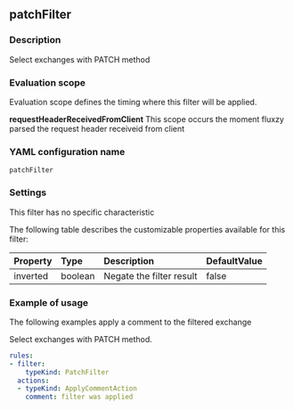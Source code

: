 ## patchFilter

### Description

Select exchanges with PATCH method

### Evaluation scope

Evaluation scope defines the timing where this filter will be applied. 

**requestHeaderReceivedFromClient** This scope occurs the moment fluxzy parsed the request header receiveid from client

### YAML configuration name

    patchFilter

### Settings

This filter has no specific characteristic

The following table describes the customizable properties available for this filter: 

| Property | Type | Description | DefaultValue |
| :------- | :------- | :------- | -------- |
| inverted | boolean | Negate the filter result | false |

### Example of usage

The following examples apply a comment to the filtered exchange

Select exchanges with PATCH method.

```yaml
rules:
- filter:
    typeKind: PatchFilter
  actions:
  - typeKind: ApplyCommentAction
    comment: filter was applied
```



